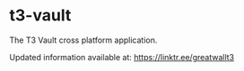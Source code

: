 # t3-vault
The T3 Vault cross platform application.

Updated information available at:
https://linktr.ee/greatwallt3
